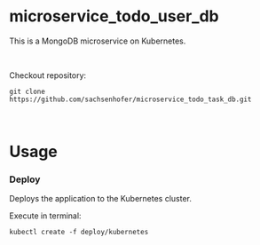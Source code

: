 # microservice_todo_user_db

This is a MongoDB microservice on Kubernetes.

<br>

Checkout repository:

```
git clone https://github.com/sachsenhofer/microservice_todo_task_db.git
```

<br>

# Usage

### Deploy

Deploys the application to the Kubernetes cluster.

Execute in terminal:

```
kubectl create -f deploy/kubernetes
```

